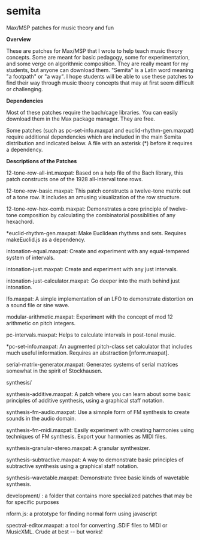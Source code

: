 # semita
Max/MSP patches for music theory and fun

**Overview**

These are patches for Max/MSP that I wrote to help teach music theory concepts. Some are meant for basic pedagogy, some for experimentation, and some verge on algorithmic composition. They are really meant for my students, but anyone can download them. "Semita" is a Latin word meaning "a footpath" or "a way". I hope students will be able to use these patches to find their way through music theory concepts that may at first seem difficult or challenging.

**Dependencies**

Most of these patches require the bach/cage libraries. You can easily download them in the Max package manager. They are free.

Some patches (such as pc-set-info.maxpat and euclid-rhythm-gen.maxpat) require additional dependencies which are included in the main Semita distribution and indicated below. A file with an asterisk (*) before it requires a dependency.

**Descriptions of the Patches**

12-tone-row-all-int.maxpat: Based on a help file of the Bach library, this patch constructs one of the 1928 all-interval tone rows.

12-tone-row-basic.maxpat: This patch constructs a twelve-tone matrix out of a tone row. It includes an amusing visualization of the row structure.

12-tone-row-hex-comb.maxpat: Demonstrates a core principle of twelve-tone composition by calculating the combinatorial possiblities of any hexachord.

*euclid-rhythm-gen.maxpat: Make Euclidean rhythms and sets. Requires makeEuclid.js as a dependency.

intonation-equal.maxpat: Create and experiment with any equal-tempered system of intervals.

intonation-just.maxpat: Create and experiment with any just intervals.

intonation-just-calculator.maxpat: Go deeper into the math behind just intonation.

lfo.maxpat: A simple implementation of an LFO to demonstrate distortion on a sound file or sine wave.

modular-arithmetic.maxpat: Experiment with the concept of mod 12 arithmetic on pitch integers.

pc-intervals.maxpat: Helps to calculate intervals in post-tonal music.

*pc-set-info.maxpat: An augmented pitch-class set calculator that includes much useful information. Requires an abstraction [nform.maxpat].

serial-matrix-generator.maxpat: Generates systems of serial matrices somewhat in the spirit of Stockhausen.

synthesis/

  synthesis-additive.maxpat: A patch where you can learn about some basic principles of additive synthesis, using a graphical staff notation.

  synthesis-fm-audio.maxpat: Use a simnple form of FM synthesis to create sounds in the audio domain.

  synthesis-fm-midi.maxpat: Easily experiment with creating harmonies using techniques of FM synthesis. Export your harmonies as MIDI files.

  synthesis-granular-stereo.maxpat: A granular synthesizer.

  synthesis-subtractive.maxpat: A way to demonstrate basic principles of subtractive synthesis using a graphical staff notation.

  synthesis-wavetable.maxpat: Demonstrate three basic kinds of wavetable synthesis.

development/ : a folder that contains more specialized patches that may be for specific purposes

  nform.js: a prototype for finding normal form using javascript

  spectral-editor.maxpat: a tool for converting .SDIF files to MIDI or MusicXML. Crude at best -- but works!
